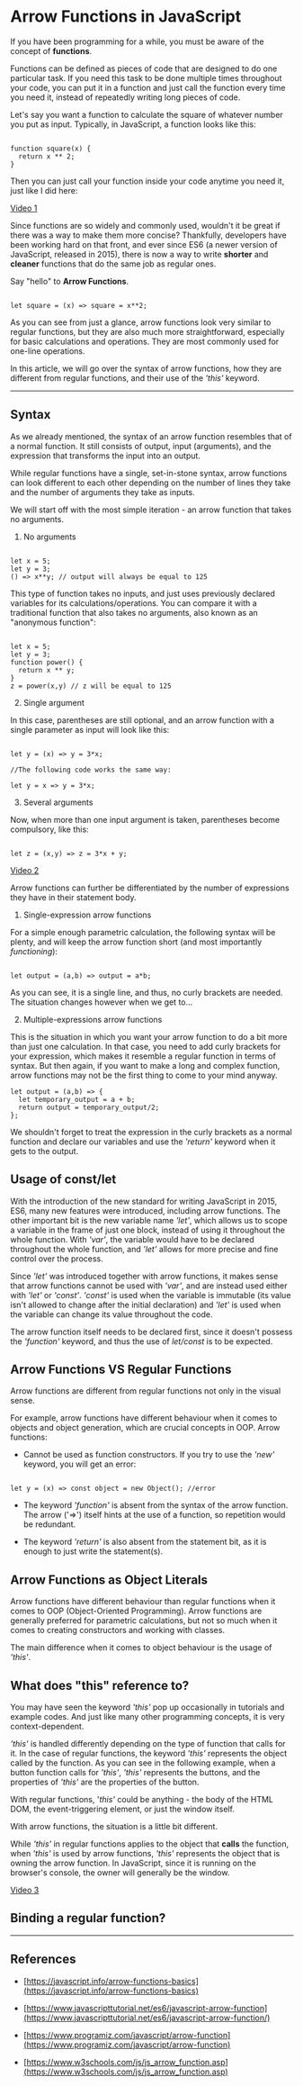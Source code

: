 # Arrow Functions in JavaScript

If you have been programming for a while, you must be aware of the concept of __functions__. 
 
Functions can be defined as pieces of code that are designed to do one particular task. If you need this task to be done multiple times throughout your code, you can put it in a function and just call the function every time you need it, instead of repeatedly writing long pieces of code.

Let's say you want a function to calculate the square of whatever number you put as input. Typically, in JavaScript, a function looks like this:

```

function square(x) {
  return x ** 2;
}

```

Then you can just call your function inside your code anytime you need it, just like I did here:

[Video 1](video1.mp4)

Since functions are so widely and commonly used, wouldn't it be great if there was a way to make them more concise? Thankfully, developers have been working hard on that front, and ever since ES6 (a newer version of JavaScript, released in 2015), there is now a way to write __shorter__ and __cleaner__ functions that do the same job as regular ones.

Say "hello" to __Arrow Functions__.


```

let square = (x) => square = x**2;

```

As you can see from just a glance, arrow functions look very similar to regular functions, but they are also much more straightforward, especially for basic calculations and operations. They are most commonly used for one-line operations.

In this article, we will go over the syntax of arrow functions, how they are different from regular functions, and their use of the *'this'* keyword.

---

## Syntax

As we already mentioned, the syntax of an arrow function resembles that of a normal function. It still consists of output, input (arguments), and the expression that transforms the input into an output.

While regular functions have a single, set-in-stone syntax, arrow functions can look different to each other depending on the number of lines they take and the number of arguments they take as inputs.

We will start off with the most simple iteration - an arrow function that takes no arguments.

1. No arguments

```

let x = 5;
let y = 3;
() => x**y; // output will always be equal to 125

```

This type of function takes no inputs, and just uses previously declared variables for its calculations/operations. You can compare it with a traditional function that also takes no arguments, also known as an "anonymous function":

```

let x = 5;
let y = 3;
function power() {
  return x ** y;
}
z = power(x,y) // z will be equal to 125

```

2. Single argument

In this case, parentheses are still optional, and an arrow function with a single parameter as input will look like this:

```

let y = (x) => y = 3*x;

//The following code works the same way:

let y = x => y = 3*x;

```

3. Several arguments

Now, when more than one input argument is taken, parentheses become compulsory, like this:

```

let z = (x,y) => z = 3*x + y;

```

[Video 2](video2.mp4)

Arrow functions can further be differentiated by the number of expressions they have in their statement body.

1. Single-expression arrow functions

For a simple enough parametric calculation, the following syntax will be plenty, and will keep the arrow function short (and most importantly *functioning*):

```

let output = (a,b) => output = a*b;

```

As you can see, it is a single line, and thus, no curly brackets are needed. The situation changes however when we get to...

2. Multiple-expressions arrow functions 

This is the situation in which you want your arrow function to do a bit more than just one calculation. In that case, you need to add curly brackets for your expression, which makes it resemble a regular function in terms of syntax. But then again, if you want to make a long and complex function, arrow functions may not be the first thing to come to your mind anyway.

```
let output = (a,b) => {
  let temporary_output = a + b;
  return output = temporary_output/2;
};

```

We shouldn't forget to treat the expression in the curly brackets as a normal function and declare our variables and use the *'return'* keyword when it gets to the output.

## Usage of const/let

With the introduction of the new standard for writing JavaScript in 2015, ES6, many new features were introduced, including arrow functions. The other important bit is the new variable name *'let'*, which allows us to scope a variable in the frame of just one block, instead of using it throughout the whole function. With *'var'*, the variable would have to be declared throughout the whole function, and *'let'* allows for more precise and fine control over the process.

Since *'let'* was introduced together with arrow functions, it makes sense that arrow functions cannot be used with *'var'*, and are instead used either with *'let'* or *'const'*. *'const'* is used when the variable is immutable (its value isn't allowed to change after the initial declaration) and *'let'* is used when the variable can change its value throughout the code.

The arrow function itself needs to be declared first, since it doesn't possess the *'function'* keyword, and thus the use of *let/const* is to be expected.

## Arrow Functions VS Regular Functions

Arrow functions are different from regular functions not only in the visual sense.

For example, arrow functions have different behaviour when it comes to objects and object generation, which are crucial concepts in OOP. Arrow functions:

- Cannot be used as function constructors. If you try to use the *'new'* keyword, you will get an error:

```

let y = (x) => const object = new Object(); //error

```

- The keyword *'function'* is absent from the syntax of the arrow function. The arrow ('=>') itself hints at the use of a function, so repetition would be redundant.

- The keyword *'return'* is also absent from the statement bit, as it is enough to just write the statement(s).  

## Arrow Functions as Object Literals

Arrow functions have different behaviour than regular functions when it comes to OOP (Object-Oriented Programming). Arrow functions are generally preferred for parametric calculations, but not so much when it comes to creating constructors and working with classes. 

The main difference when it comes to object behaviour is the usage of *'this'*.

## What does "this" reference to?

You may have seen the keyword *'this'* pop up occasionally in tutorials and example codes. And just like many other programming concepts, it is very context-dependent.

*'this'* is handled differently depending on the type of function that calls for it. In the case of regular functions, the keyword *'this'* represents the object called by the function. As you can see in the following example, when a button function calls for *'this'*, *'this'* represents the buttons, and the properties of *'this'* are the properties of the button. 

With regular functions, '*this'* could be anything - the body of the HTML DOM, the event-triggering element, or just the window itself.

With arrow functions, the situation is a little bit different.

While *'this'* in regular functions applies to the object that __calls__ the function, when *'this'* is used by arrow functions, *'this'* represents the object that is owning the arrow function. In JavaScript, since it is running on the browser's console, the owner will generally be the window.

[Video 3](video3.mp4)

## Binding a regular function?

---

## References

- [https://javascript.info/arrow-functions-basics](https://javascript.info/arrow-functions-basics)

- [https://www.javascripttutorial.net/es6/javascript-arrow-function](https://www.javascripttutorial.net/es6/javascript-arrow-function/)

- [https://www.programiz.com/javascript/arrow-function](https://www.programiz.com/javascript/arrow-function)

- [https://www.w3schools.com/js/js_arrow_function.asp](https://www.w3schools.com/js/js_arrow_function.asp)
